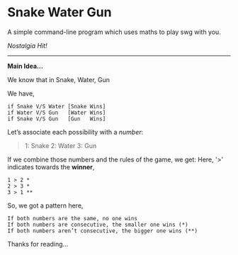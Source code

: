 Snake Water Gun
======================

A simple command-line program which uses maths to play swg with you.

*Nostalgia Hit!*
 ______________________


**Main Idea...**

We know that in Snake, Water, Gun

We have, 

    if Snake V/S Water [Snake Wins]
    if Water V/S Gun   [Water Wins]
    if Snake V/S Gun   [Gun   Wins]
  
Let’s associate each possibility with a *number*:

  > 1: Snake
  > 2: Water
  > 3: Gun

If we combine those numbers and the rules of the game, we get:
  Here, '>' indicates towards the **winner**,

    1 > 2 *
    2 > 3 *
    3 > 1 **

So, we got a pattern here,

    If both numbers are the same, no one wins
    If both numbers are consecutive, the smaller one wins (*)
    If both numbers aren’t consecutive, the bigger one wins (**)

Thanks for reading...
